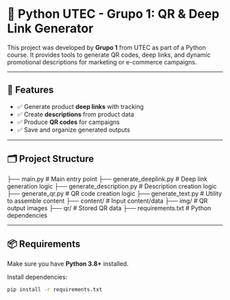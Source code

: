 # 🔗 Python UTEC - Grupo 1: QR & Deep Link Generator

This project was developed by **Grupo 1** from UTEC as part of a Python course. It provides tools to generate QR codes, deep links, and dynamic promotional descriptions for marketing or e-commerce campaigns.

---

## 🚀 Features

- ✅ Generate product **deep links** with tracking
- ✅ Create **descriptions** from product data
- ✅ Produce **QR codes** for campaigns
- ✅ Save and organize generated outputs

---

## 🗂 Project Structure

├── main.py # Main entry point
├── generate_deeplink.py # Deep link generation logic
├── generate_description.py # Description creation logic
├── generate_qr.py # QR code creation logic
├── generate_text.py # Utility to assemble content
├── content/ # Input content/data
├── img/ # QR output images
├── qr/ # Stored QR data
├── requirements.txt # Python dependencies

---

## 📦 Requirements

Make sure you have **Python 3.8+** installed.

Install dependencies:

```bash
pip install -r requirements.txt